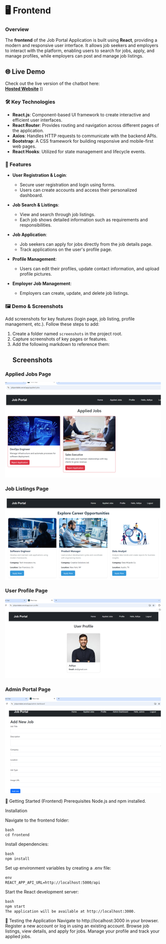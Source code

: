 # 🖥️ Frontend

### Overview
The **frontend** of the Job Portal Application is built using **React**, providing a modern and responsive user interface. It allows job seekers and employers to interact with the platform, enabling users to search for jobs, apply, and manage profiles, while employers can post and manage job listings.


## 🌐 **Live Demo**
Check out the live version of the chatbot here:  
[**Hosted Website**](https://jobportalats.vercel.app/)
))

### 🛠️ Key Technologies
- **React.js**: Component-based UI framework to create interactive and efficient user interfaces.
- **React Router**: Provides routing and navigation across different pages of the application.
- **Axios**: Handles HTTP requests to communicate with the backend APIs.
- **Bootstrap**: A CSS framework for building responsive and mobile-first web pages.
- **React Hooks**: Utilized for state management and lifecycle events.

### 🔑 Features
- **User Registration & Login**: 
  - Secure user registration and login using forms.
  - Users can create accounts and access their personalized dashboard.
  
- **Job Search & Listings**: 
  - View and search through job listings.
  - Each job shows detailed information such as requirements and responsibilities.
  
- **Job Application**: 
  - Job seekers can apply for jobs directly from the job details page.
  - Track applications on the user's profile page.
  
- **Profile Management**: 
  - Users can edit their profiles, update contact information, and upload profile pictures.
  
- **Employer Job Management**: 
  - Employers can create, update, and delete job listings.

### 🖼️ Demo & Screenshots
Add screenshots for key features (login page, job listing, profile management, etc.). Follow these steps to add:
1. Create a folder named `screenshots` in the project root.
2. Capture screenshots of key pages or features.
3. Add the following markdown to reference them:
   ## Screenshots

### Applied Jobs Page
![Applied Jobs](./Appliedjobs.png)

### Job Listings Page
![Job Listings](./joblistings.png)

### User Profile Page
![User Profile](./userprofile.png)

### Admin Portal Page
![Admin Portal](./adminportal.png)

🚀 Getting Started (Frontend)
Prerequisites
Node.js and npm installed.

Installation

Navigate to the frontend folder:

    bash
    cd frontend

Install dependencies:

    bash
    npm install

Set up environment variables by creating a .env file:

    env
    REACT_APP_API_URL=http://localhost:5000/api
    
Start the React development server:

    bash
    npm start
    The application will be available at http://localhost:3000.

🧪 Testing the Application
Navigate to http://localhost:3000 in your browser.
Register a new account or log in using an existing account.
Browse job listings, view details, and apply for jobs.
Manage your profile and track your applied jobs.

